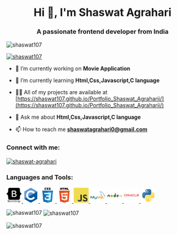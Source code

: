 <h1 align="center">Hi 👋, I'm Shaswat Agrahari</h1>
<h3 align="center">A passionate frontend developer from India</h3>

<p align="left"> <img src="https://komarev.com/ghpvc/?username=shaswat107&label=Profile%20views&color=0e75b6&style=flat" alt="shaswat107" /> </p>

<p align="left"> <a href="https://github.com/ryo-ma/github-profile-trophy"><img src="https://github-profile-trophy.vercel.app/?username=shaswat107" alt="shaswat107" /></a> </p>

- 🔭 I’m currently working on **Movie Application**

- 🌱 I’m currently learning **Html,Css,Javascript,C language**

- 👨‍💻 All of my projects are available at [https://shaswat107.github.io/Portfolio_Shaswat_Agraharii/](https://shaswat107.github.io/Portfolio_Shaswat_Agraharii/)

- 💬 Ask me about **Html,Css,Javascript,C language**

- 📫 How to reach me **shaswatagrahari0@gmail.com**

<h3 align="left">Connect with me:</h3>
<p align="left">
<a href="https://linkedin.com/in/shaswat-agrahari" target="blank"><img align="center" src="https://raw.githubusercontent.com/rahuldkjain/github-profile-readme-generator/master/src/images/icons/Social/linked-in-alt.svg" alt="shaswat-agrahari" height="30" width="40" /></a>
</p>

<h3 align="left">Languages and Tools:</h3>
<p align="left"> <a href="https://getbootstrap.com" target="_blank" rel="noreferrer"> <img src="https://raw.githubusercontent.com/devicons/devicon/master/icons/bootstrap/bootstrap-plain-wordmark.svg" alt="bootstrap" width="40" height="40"/> </a> <a href="https://www.cprogramming.com/" target="_blank" rel="noreferrer"> <img src="https://raw.githubusercontent.com/devicons/devicon/master/icons/c/c-original.svg" alt="c" width="40" height="40"/> </a> <a href="https://www.w3schools.com/css/" target="_blank" rel="noreferrer"> <img src="https://raw.githubusercontent.com/devicons/devicon/master/icons/css3/css3-original-wordmark.svg" alt="css3" width="40" height="40"/> </a> <a href="https://www.w3.org/html/" target="_blank" rel="noreferrer"> <img src="https://raw.githubusercontent.com/devicons/devicon/master/icons/html5/html5-original-wordmark.svg" alt="html5" width="40" height="40"/> </a> <a href="https://developer.mozilla.org/en-US/docs/Web/JavaScript" target="_blank" rel="noreferrer"> <img src="https://raw.githubusercontent.com/devicons/devicon/master/icons/javascript/javascript-original.svg" alt="javascript" width="40" height="40"/> </a> <a href="https://www.mysql.com/" target="_blank" rel="noreferrer"> <img src="https://raw.githubusercontent.com/devicons/devicon/master/icons/mysql/mysql-original-wordmark.svg" alt="mysql" width="40" height="40"/> </a> <a href="https://nodejs.org" target="_blank" rel="noreferrer"> <img src="https://raw.githubusercontent.com/devicons/devicon/master/icons/nodejs/nodejs-original-wordmark.svg" alt="nodejs" width="40" height="40"/> </a> <a href="https://www.oracle.com/" target="_blank" rel="noreferrer"> <img src="https://raw.githubusercontent.com/devicons/devicon/master/icons/oracle/oracle-original.svg" alt="oracle" width="40" height="40"/> </a> <a href="https://www.python.org" target="_blank" rel="noreferrer"> <img src="https://raw.githubusercontent.com/devicons/devicon/master/icons/python/python-original.svg" alt="python" width="40" height="40"/> </a> </p>

<p><img align="left" src="https://github-readme-stats.vercel.app/api/top-langs?username=shaswat107&show_icons=true&locale=en&layout=compact" alt="shaswat107" /></p>

<p>&nbsp;<img align="center" src="https://github-readme-stats.vercel.app/api?username=shaswat107&show_icons=true&locale=en" alt="shaswat107" /></p>

<p><img align="center" src="https://github-readme-streak-stats.herokuapp.com/?user=shaswat107&" alt="shaswat107" /></p>
